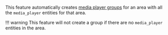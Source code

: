 This feature automatically creates [media player groups](https://www.home-assistant.io/integrations/media_player.group/) for an area with all the `media_player` entities for that area.

!!! warning
    This feature will not create a group if there are no `media_player` entities in the area.
